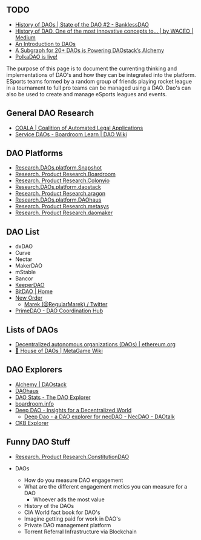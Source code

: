 ## TODO

* [History of DAOs | State of the DAO #2 - BanklessDAO](https://banklessdao.substack.com/p/history-of-daos-state-of-the-dao)
* [History of DAO. One of the most innovative concepts to… | by WACEO | Medium](https://waceo.medium.com/history-of-dao-ac768a07ca37)
* [An Introduction to DAOs](https://www.one37pm.com/nft/finance/what-is-a-dao)
* [A Subgraph for 20+ DAOs is Powering DAOstack’s Alchemy](https://thegraph.com/blog/daostack-alchemy)
* [PolkaDAO is live!](https://polkadot.network/blog/polkadao-is-live/)

The purpose of this page is to document the currenting thinking and implementations of DAO's and how they can be integrated into the  platform. ESports teams formed by a random group of friends playing rocket league in a tournament to full pro teams can be managed using a DAO. Dao's can also be used to create and manage eSports leagues and events.


## General DAO Research

* [COALA | Coalition of Automated Legal Applications](https://coala.global/)
* [Service DAOs - Boardroom Learn | DAO Wiki](https://learn.boardroom.info/Directory/service-daos/)

## DAO Platforms

* [ Research.DAOs.platform.Snapshot](DAO%20Protocols%20and%20Platforms/Snapshot.md)
* [ Research. Product Research.Boardroom](../../../../MyDendronExistence/swarmio/Swarmio%20Research/Swarmio%20Product%20Research/Boardroom.md)
* [ Research. Product Research.Colonyio](Colony.io)
* [ Research.DAOs.platform.daostack](DAO%20Protocols%20and%20Platforms/daostack.md)
* [ Research. Product Research.aragon](../../../../MyDendronExistence/swarmio/Swarmio%20Research/Swarmio%20Product%20Research/aragon.md)
* [ Research.DAOs.platform.DAOhaus](DAOmehaus)
* [ Research. Product Research.metasys](../../../../MyDendronExistence/swarmio/Swarmio%20Research/Swarmio%20Product%20Research/metasys.md)
* [ Research. Product Research.daomaker](../../../../MyDendronExistence/swarmio/Swarmio%20Research/Swarmio%20Product%20Research/daomaker.md)

## DAO List

* dxDAO
* Curve
* Nectar
* MakerDAO
* mStable
* Bancor
* [KeeperDAO](https://www.keeperdao.com/)
* [BitDAO | Home](https://www.bitdao.io/)
* [New Order](https://www.neworder.network/)
  * [Marek (@RegularMarek) / Twitter](https://twitter.com/RegularMarek)
* [PrimeDAO - DAO Coordination Hub](https://www.prime.xyz/)

## Lists of DAOs

* [Decentralized autonomous organizations (DAOs) | ethereum.org](https://ethereum.org/en/dao/)
* [💫 House of DAOs | MetaGame Wiki](https://wiki.metagame.wtf/docs/great-houses/house-of-daos)

## DAO Explorers

* [Alchemy | DAOstack](https://v1.alchemy.do/)
* [DAOhaus](https://app.daohaus.club/explore)
* [DAO Stats - The DAO Explorer](https://daostats.github.io/)
* [boardroom.info](https://www.boardroom.info/)
* [Deep DAO - Insights for a Decentralized World](https://deepdao.io/#/deepdao/dashboard)
  * [Deep Dao - a DAO explorer for necDAO - NecDAO - DAOtalk](https://daotalk.org/t/deep-dao-a-dao-explorer-for-necdao/1209)
* [CKB Explorer](https://explorer.nervos.org/nervosdao)

## Funny DAO Stuff

* [ Research. Product Research.ConstitutionDAO](../../../../MyDendronExistence/swarmio/Swarmio%20Research/Swarmio%20Product%20Research/ConstitutionDAO.md)

* DAOs
  * How do you measure DAO engagement
  * What are the different engagement metics you can measure for a DAO
    * Whoever ads the most value
  * History of the DAOs
  * CIA World fact book for DAO's
  * Imagine getting paid for work in DAO's
  * Private DAO management platform
  * Torrent Referral Infrastructure via Blockchain
